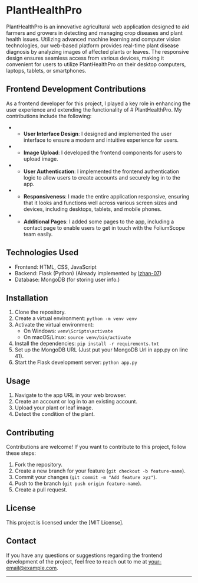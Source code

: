 # PlantHealthPro

PlantHealthPro is an innovative agricultural web application designed to aid farmers and growers in detecting and managing crop diseases and plant health issues. Utilizing advanced machine learning and computer vision technologies, our web-based platform provides real-time plant disease diagnosis by analyzing images of affected plants or leaves. The responsive design ensures seamless access from various devices, making it convenient for users to utilize PlantHealthPro on their desktop computers, laptops, tablets, or smartphones.


## Frontend Development Contributions

As a frontend developer for this project, I played a key role in enhancing the user experience and extending the functionality of # PlantHealthPro. My contributions include the following:

- - **User Interface Design**: I designed and implemented the user interface to ensure a modern and intuitive experience for users.
- - **Image Upload**: I developed the frontend components for users to upload image.
- - **User Authentication**: I implemented the frontend authentication logic to allow users to create accounts and securely log in to the app.
- - **Responsiveness**: I made the entire application responsive, ensuring that it looks and functions well across various screen sizes and devices, including desktops, tablets, and mobile phones.
- - **Additional Pages**: I added some pages to the app, including a contact page to enable users to get in touch with the FoliumScope team easily.


## Technologies Used

- Frontend: HTML, CSS, JavaScript
- Backend: Flask (Python) (Already implemented by [Izhan-07](https://github.com/Izhan-07))
- Database: MongoDB (for storing user info.)

## Installation

1. Clone the repository.
2. Create a virtual environment: `python -m venv venv`
3. Activate the virtual environment:
   - On Windows: `venv\Scripts\activate`
   - On macOS/Linux: `source venv/bin/activate`
4. Install the dependencies: `pip install -r requirements.txt`
5. Set up the MongoDB URL (Just put your MongoDB Url in app.py on line 41).
6. Start the Flask development server: `python app.py`

## Usage

1. Navigate to the app URL in your web browser.
2. Create an account or log in to an existing account.
3. Upload your plant or leaf image.
4. Detect the condition of the plant.

## Contributing

Contributions are welcome! If you want to contribute to this project, follow these steps:

1. Fork the repository.
2. Create a new branch for your feature (`git checkout -b feature-name`).
3. Commit your changes (`git commit -m "Add feature xyz"`).
4. Push to the branch (`git push origin feature-name`).
5. Create a pull request.

## License

This project is licensed under the [MIT License].

## Contact

If you have any questions or suggestions regarding the frontend development of the project, feel free to reach out to me at [your-email@example.com](mailto:your-email@example.com).

---
